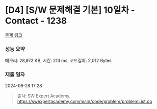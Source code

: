 # [D4] [S/W 문제해결 기본] 10일차 - Contact - 1238 

[문제 링크](https://swexpertacademy.com/main/code/problem/problemDetail.do?contestProbId=AV15B1cKAKwCFAYD) 

### 성능 요약

메모리: 28,972 KB, 시간: 213 ms, 코드길이: 2,012 Bytes

### 제출 일자

2024-08-28 17:28



> 출처: SW Expert Academy, https://swexpertacademy.com/main/code/problem/problemList.do